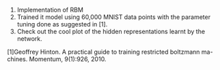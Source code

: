 1. Implementation of RBM
2. Trained it model using 60,000 MNIST data points with the parameter tuning done as suggested in [1].
3. Check out the cool plot of the hidden representations learnt by the network.

[1]Geoffrey Hinton. A practical guide to training restricted boltzmann ma-
chines. Momentum, 9(1):926, 2010.
